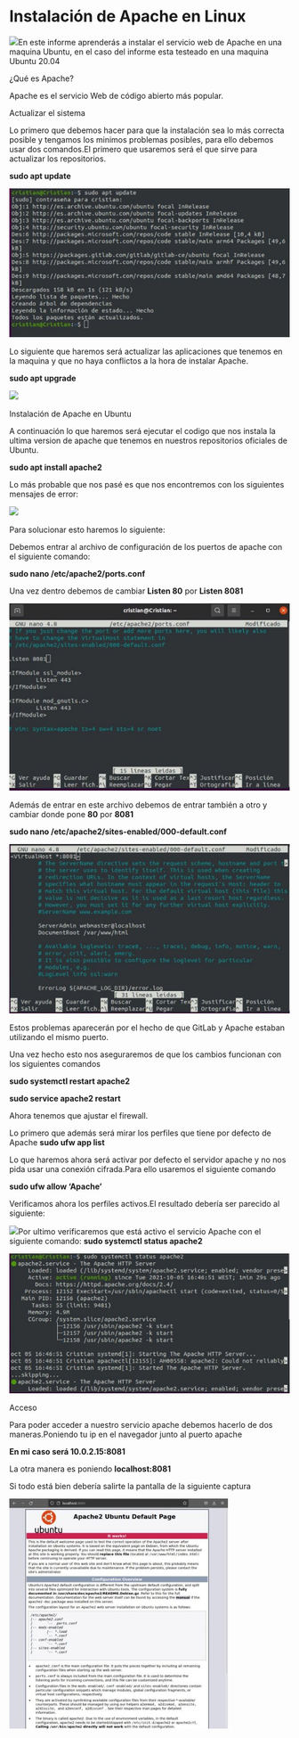 ﻿# Instalación de Apache en Linux


![](./img/Aspose.Words.35509fd9-d287-47de-a6c4-f7b79d548c0c.001.png)En este informe aprenderás a instalar el servicio web de Apache en una maquina Ubuntu, en el caso del informe esta testeado en una maquina Ubuntu 20.04

¿Qué es Apache?

Apache es el servicio Web de código abierto más popular.

Actualizar el sistema

Lo primero que debemos hacer para que la instalación sea lo más correcta posible y tengamos los minimos problemas posibles, para ello debemos usar dos comandos.El primero que usaremos será el que sirve para actualizar los repositorios.

**sudo apt update**

![](./img/Aspose.Words.35509fd9-d287-47de-a6c4-f7b79d548c0c.002.jpeg)

Lo siguiente que haremos será actualizar las aplicaciones que tenemos en la maquina y que no haya conflictos a la hora de instalar Apache.

**sudo apt upgrade**

![](./img/Aspose.Words.35509fd9-d287-47de-a6c4-f7b79d548c0c.003.png)

Instalación de Apache en Ubuntu

A continuación lo que haremos será ejecutar el codigo que nos instala la ultima version de apache que tenemos en nuestros repositorios oficiales de Ubuntu.

**sudo apt install apache2**

Lo más probable que nos pasé es que nos encontremos con los siguientes mensajes de error:

![](./img/Aspose.Words.35509fd9-d287-47de-a6c4-f7b79d548c0c.004.png)

Para solucionar esto haremos lo siguiente:

Debemos entrar al archivo de configuración de los puertos de apache con el siguiente comando:

**sudo nano /etc/apache2/ports.conf**

Una vez dentro debemos de cambiar **Listen 80** por **Listen 8081**

![](./img/Aspose.Words.35509fd9-d287-47de-a6c4-f7b79d548c0c.005.jpeg)

Además de entrar en este archivo debemos de entrar también a otro y cambiar donde pone **80** por **8081**

**sudo nano /etc/apache2/sites-enabled/000-default.conf**

![](./img/Aspose.Words.35509fd9-d287-47de-a6c4-f7b79d548c0c.006.jpeg)

Estos problemas aparecerán por el hecho de que GitLab y Apache estaban utilizando el mismo puerto.

Una vez hecho esto nos aseguraremos de que los cambios funcionan con los siguientes comandos

**sudo systemctl restart apache2**

**sudo service apache2 restart**

Ahora tenemos que ajustar el firewall.

Lo primero que además será mirar los perfiles que tiene por defecto de Apache **sudo ufw app list**

Lo que haremos ahora será activar por defecto el servidor apache y no nos pida usar una conexión cifrada.Para ello usaremos el siguiente comando

**sudo ufw allow ‘Apache’**

Verificamos ahora los perfiles activos.El resultado debería ser parecido al siguiente:

![](./img/Aspose.Words.35509fd9-d287-47de-a6c4-f7b79d548c0c.007.png)Por ultimo verificaremos que está activo el servicio Apache con el siguiente comando: **sudo systemctl status apache2**

![](./img/Aspose.Words.35509fd9-d287-47de-a6c4-f7b79d548c0c.008.jpeg)

Acceso

Para poder acceder a nuestro servicio apache debemos hacerlo de dos maneras.Poniendo tu ip en el navegador junto al puerto apache

**En mi caso será 10.0.2.15:8081**

La otra manera es poniendo **localhost:8081**

Si todo está bien debería salirte la pantalla de la siguiente captura

![](./img/Aspose.Words.35509fd9-d287-47de-a6c4-f7b79d548c0c.009.jpeg)
